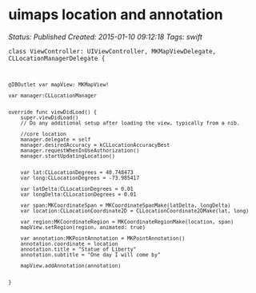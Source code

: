 # uimaps location and annotation

_Status: Published_
_Created: 2015-01-10 09:12:18_
_Tags: swift_

<code>class ViewController: UIViewController, MKMapViewDelegate, CLLocationManagerDelegate {

    @IBOutlet var mapView: MKMapView!
    
    var manager:CLLocationManager
    
    
    override func viewDidLoad() {
        super.viewDidLoad()
        // Do any additional setup after loading the view, typically from a nib.
        
        //core location
        manager.delegate = self
        manager.desiredAccuracy = kCLLocationAccuracyBest
        manager.requestWhenInUseAuthorization()
        manager.startUpdatingLocation()
        
        
        var lat:CLLocationDegrees = 40.748473
        var long:CLLocationDegrees = -73.985417
        
        var latDelta:CLLocationDegrees = 0.01
        var longDelta:CLLocationDegrees = 0.01
        
        var span:MKCoordinateSpan = MKCoordinateSpanMake(latDelta, longDelta)
        var location:CLLocationCoordinate2D = CLLocationCoordinate2DMake(lat, long)
        
        var region:MKCoordinateRegion = MKCoordinateRegionMake(location, span)
        mapView.setRegion(region, animated: true)
        
        var annotation:MKPointAnnotation = MKPointAnnotation()
        annotation.coordinate = location
        annotation.title = "Statue of Liberty"
        annotation.subtitle = "One day I will come by"
        
        mapView.addAnnotation(annotation)
        
        
    }
</code>